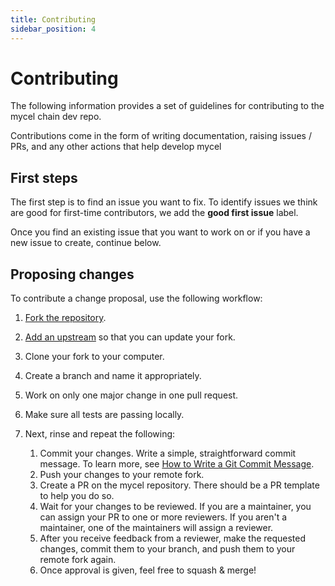 ```yaml
---
title: Contributing
sidebar_position: 4
---
```


# Contributing

The following information provides a set of guidelines for contributing to the mycel chain dev repo.

Contributions come in the form of writing documentation, raising issues / PRs, and any other actions that help develop mycel

## First steps

The first step is to find an issue you want to fix. To identify issues we think are good for first-time contributors, we add the **good first issue** label.

Once you find an existing issue that you want to work on or if you have a new issue to create, continue below.

## Proposing changes

To contribute a change proposal, use the following workflow:

1. [Fork the repository](https://github.com/mycel-domain/mycel).
2. [Add an upstream](https://docs.github.com/en/github/collaborating-with-pull-requests/working-with-forks/syncing-a-fork) so that you can update your fork.
3. Clone your fork to your computer.
4. Create a branch and name it appropriately.
5. Work on only one major change in one pull request.
6. Make sure all tests are passing locally.
7. Next, rinse and repeat the following:

   1. Commit your changes. Write a simple, straightforward commit message. To learn more, see [How to Write a Git Commit Message](https://chris.beams.io/posts/git-commit/).
   2. Push your changes to your remote fork.
   3. Create a PR on the mycel repository. There should be a PR template to help you do so.
   4. Wait for your changes to be reviewed. If you are a maintainer, you can assign your PR to one or more reviewers. If you aren't a maintainer, one of the maintainers will assign a reviewer.
   5. After you receive feedback from a reviewer, make the requested changes, commit them to your branch, and push them to your remote fork again.
   6. Once approval is given, feel free to squash & merge!
